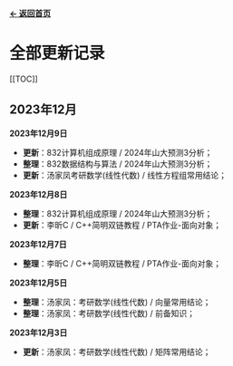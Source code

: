 [**<- 返回首页**](index)

# 全部更新记录

[[TOC]]


## 2023年12月

**2023年12月9日**

- **更新**：832计算机组成原理 / 2024年山大预测3分析；
- **整理**：832数据结构与算法 / 2024年山大预测3分析；
- **更新**：汤家凤考研数学(线性代数) / 线性方程组常用结论；

**2023年12月8日**

- **整理**：832计算机组成原理 / 2024年山大预测3分析；
- **更新**：李昕C / C++简明双链教程 / PTA作业-面向对象；

**2023年12月7日**

- **整理**：李昕C / C++简明双链教程 / PTA作业-面向对象；

**2023年12月5日**

- **整理**：汤家凤：考研数学(线性代数) / 向量常用结论；
- **整理**：汤家凤：考研数学(线性代数) / 前备知识；

**2023年12月3日**

- **更新**：汤家凤：考研数学(线性代数) / 矩阵常用结论；
